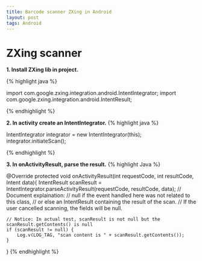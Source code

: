 ```yaml
---
title: Barcode scanner ZXing in Android
layout: post
tags: Android
---
```


# ZXing scanner

**1. Install ZXing lib in project.**

{% highlight java %} 

import com.google.zxing.integration.android.IntentIntegrator;
import com.google.zxing.integration.android.IntentResult;

{% endhighlight %}

**2. In activity create an IntentIntegrator.**
{% highlight java %} 

IntentIntegrator integrator = new IntentIntegrator(this);
integrator.initiateScan();

{% endhighlight %}

**3. In onActivityResult, parse the result.**
{% highlight Java %} 

@Override
protected void onActivityResult(int requestCode, int resultCode, Intent data){
	IntentResult scanResult = IntentIntegrator.parseActivityResult(requestCode, resultCode, data);
	// Document explaination:
	// null if the event handled here was not related to this class, 
	// or else an IntentResult containing the result of the scan. 
	// If the user cancelled scanning, the fields will be null.

	// Notice: In actual test, scanResult is not null but the scanResult.getContents() is null
	if (scanResult != null) {
		Log.v(LOG_TAG, "scan content is " + scanResult.getContents());
	}
}
{% endhighlight %}











